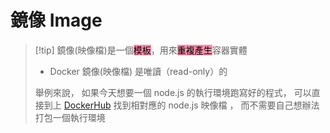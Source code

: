# 鏡像 Image

>[!tip]  鏡像(映像檔)是一個<mark style="background: #FF5582A6;">模板</mark>，用來<mark style="background: #FF5582A6;">重複產生</mark>容器實體
>	- Docker 鏡像(映像檔) 是唯讀（read-only）的
>
>	舉例來說，
>	如果今天想要一個 node.js 的執行環境跑寫好的程式，
>	可以直接到上 [DockerHub](https://hub.docker.com/) 找到相對應的 node.js 映像檔 ，
>	而不需要自己想辦法打包一個執行環境

